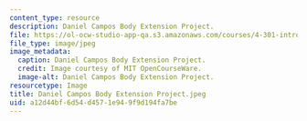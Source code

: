 ```yaml
---
content_type: resource
description: Daniel Campos Body Extension Project.
file: https://ol-ocw-studio-app-qa.s3.amazonaws.com/courses/4-301-introduction-to-the-visual-arts-spring-2007/a12d44bf6d54d4571e949f9d194fa7be_DanielCamposBodyExtensionProject.jpeg
file_type: image/jpeg
image_metadata:
  caption: Daniel Campos Body Extension Project.
  credit: Image courtesy of MIT OpenCourseWare.
  image-alt: Daniel Campos Body Extension Project.
resourcetype: Image
title: Daniel Campos Body Extension Project.jpeg
uid: a12d44bf-6d54-d457-1e94-9f9d194fa7be
---
```

